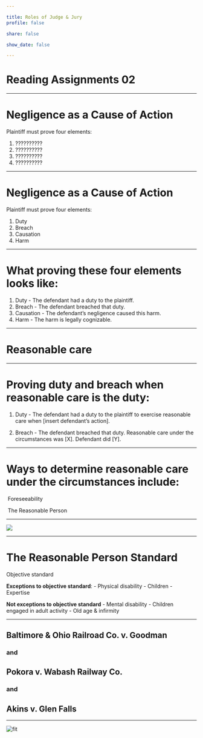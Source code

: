 ```yaml
---

title: Roles of Judge & Jury
profile: false

share: false

show_date: false

---
```





# Reading Assignments 02


---

# Negligence as a Cause of Action

Plaintiff must prove four elements:

1. ??????????
2. ??????????
3. ??????????
4. ??????????

---

# Negligence as a Cause of Action

Plaintiff must prove four elements:

1. Duty
2. Breach
3. Causation
4. Harm

---

# What proving these four elements looks like:

1. Duty - The defendant had a duty to the plaintiff.
2. Breach - The defendant breached that duty.
3. Causation - The defendant’s negligence caused this harm.
4. Harm - The harm is legally cognizable.

---

# Reasonable care

---

# Proving duty and breach when reasonable care is the duty:

1. Duty - The defendant had a duty to the plaintiff to exercise reasonable care when [insert defendant’s action].

2. Breach - The defendant breached that duty. 
   Reasonable care under the circumstances was [X]. Defendant did [Y].

   

   

   

---





# Ways to determine reasonable care under the circumstances include:

​	Foreseeability

​	The Reasonable Person



---



![](images/robot.jpg)



---

# The Reasonable Person Standard

Objective standard

**Exceptions to objective standard**:
\- Physical disability
\- Children
\- Expertise

**Not exceptions to objective standard**
\- Mental disability
\- Children engaged in adult activity
\- Old age & infirmity



---



## Baltimore & Ohio Railroad Co. v. Goodman

### and

## Pokora v. Wabash Railway Co.

### and

## Akins v. Glen Falls



---



![fit](images/baseball.png)